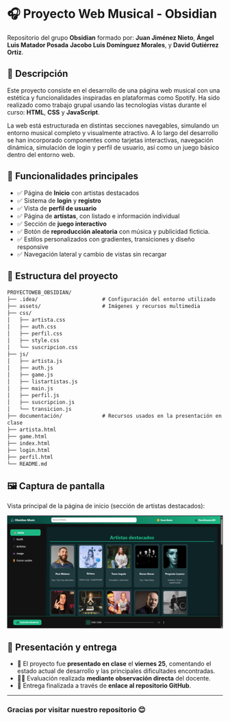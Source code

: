 # 🎧 Proyecto Web Musical - Obsidian

Repositorio del grupo **Obsidian** formado por: 
**Juan Jiménez Nieto**, 
**Ángel Luis Matador Posada**
**Jacobo Luis Domínguez Morales**, y
**David Gutiérrez Ortiz**. 

## 📝 Descripción

Este proyecto consiste en el desarrollo de una página web musical con una estética y funcionalidades inspiradas en plataformas como Spotify. Ha sido realizado como trabajo grupal usando las tecnologías vistas durante el curso: **HTML**, **CSS** y **JavaScript**.

La web está estructurada en distintas secciones navegables, simulando un entorno musical completo y visualmente atractivo. A lo largo del desarrollo se han incorporado componentes como tarjetas interactivas, navegación dinámica, simulación de login y perfil de usuario, así como un juego básico dentro del entorno web.

## 🧩 Funcionalidades principales

- ✅ Página de **Inicio** con artistas destacados  
- ✅ Sistema de **login** y **registro**  
- ✅ Vista de **perfil de usuario**  
- ✅ Página de **artistas**, con listado e información individual  
- ✅ Sección de **juego interactivo**  
- ✅ Botón de **reproducción aleatoria** con música y publicidad ficticia.
- ✅ Estilos personalizados con gradientes, transiciones y diseño responsive  
- ✅ Navegación lateral y cambio de vistas sin recargar  

## 📁 Estructura del proyecto

```
PROYECTOWEB_OBSIDIAN/
├── .idea/                     # Configuración del entorno utilizado
├── assets/                    # Imágenes y recursos multimedia
├── css/
│   ├── artista.css
│   ├── auth.css
│   ├── perfil.css
│   ├── style.css
│   └── suscripcion.css
├── js/
│   ├── artista.js
│   ├── auth.js
│   ├── game.js
│   ├── listartistas.js
│   ├── main.js
│   ├── perfil.js
│   ├── suscripcion.js
│   └── transicion.js
├── documentación/             # Recursos usados en la presentación en clase
├── artista.html
├── game.html
├── index.html
├── login.html
├── perfil.html
└── README.md
```

## 🖼️ Captura de pantalla

Vista principal de la página de inicio (sección de artistas destacados):

![Captura de la web](./assets/captura_home.png)

## 📣 Presentación y entrega

- 📅 El proyecto fue **presentado en clase** el **viernes 25**, comentando el estado actual de desarrollo y las principales dificultades encontradas.
- 🧑‍🏫 Evaluación realizada **mediante observación directa** del docente.
- 📎 Entrega finalizada a través de **enlace al repositorio GitHub**.

---

### Gracias por visitar nuestro repositorio 😊
